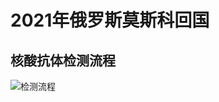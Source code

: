 # 2021年俄罗斯莫斯科回国

## 核酸抗体检测流程
![检测流程](www.plantuml.com/plantuml/png/ZLPTJnDH47tlhzZ4n0UJ4WjD01y8VYH8B680ZKdJR3PqaIRGDkqIqxTMAFR3KX2asX9faHLK8WG_M6Y1_w9xxtQV_0jESziRTjX57sZAxfoPEMVE30p65IccpCtEkAP3GLcGPwDAGWZAySbOAAg48c6NotyZ8BZT0yAu8Ycos3CI2IlJugExO-Bmq0Zy3BbSJc-4MmAfl2ULKv8jw5fMrpxJZSoLqQaohMfcMhjESoNzT9L-ID8VUNDhWQGphU-RQgVORPzF71uNHn-qKEbTStwNB6TejU6S7HWWQ2TNxpqf8NeW5d8Px-fqumJwxINRdspUcn_NwLwDDMdpcZIIP2VVIqigIQdavCYeh001LxmLAE3mQxxGisbbA2RBOSoATOkp-scfIajRv2n95pRfvYef7WOw9Bnzzv6Od8gtZnmKQUcdS-JUddxo2dXXyL7l66fXWDe51WY4xF8uEXEHWcXyP7a9lzQrdDweqcoIRcHfJYKhEMFjMtF_oAYV6zMKfJs6mLtn5h0NECA5BFnqJ4fm0NkORK77LYz9KAavhvd9eXN2xOCXe2sWkBPMLBS32a_aiZs2aUTXpiBQjX-4mYwnuOVGt6EC7Gm2WIn3HGJyPkcxMLxhzZAZwNKLfWPu76fZQwvzUpRYmz49jjRmu7So1O_qUXqaD6l7kbRWM-u4-PLLRtPvQMOTNh3l_Out0SbeJTVf2puJOYWiZit5uo49Yj3o2wEnoWwRnNxMI6v3AM7RBY_kKCOFuPom08G4s7vTspPVPuprByryYIwfnawX-VM0dBxXPu0jD7p-Gokeom7jOYmyS26Hay6Oj9ukRu1Fp-E5WNO2-ENnUE6AaiKqsXnK0U5PWJ-DScjsRazNJxz-d0U31QorO8xEfVZYuEou8cJ1MVbWi5FRWK-aoSbGM8RYi6XE0sd7JiG0oyJpmUyn045xRD5XnSXYWHqpYuymwBAJ9kIu8jwHfoAnY-sm-g05IPMRvo_jZZc3O-lp98YXUqQUKjm3ZbJyx4o10E0sMgznQW6SQC2nRqiQbCCHuvwBsl-19CLzE3wqkAoVLRWSDa8qzrFqxT9L9HoSIGzhCFN_IJqeXuFmRzLV
)
